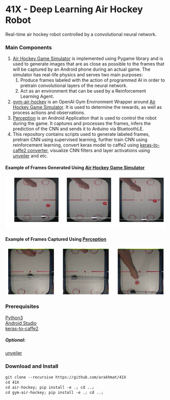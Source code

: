 # 41X - Deep Learning Air Hockey Robot
Real-time air hockey robot controlled by a convolutional neural network.

### Main Components
1. [Air Hockey Game Simulator](https://github.com/arakhmat/air-hockey) is implemented using Pygame library and is used to generate images that are as close as possible to the frames that will be captured by an Android phone during an actual game. The simulator has real-life physics and serves two main purposes:
    1. Produce frames labeled with the action of programmed AI in order to pretrain convolutional layers of the neural network.
    2. Act as an environment that can be used by a Reinforcement Learning Agent.
2. [gym-air-hockey](https://github.com/arakhmat/gym-air-hockey) is an OpenAI Gym Environment Wrapper around [Air Hockey Game Simulator](https://github.com/arakhmat/air-hockey). It is used to determine the rewards, as well as process actions and observations.
3. [Perception](https://github.com/arakhmat/perception) is an Android Application that is used to control the robot during the game. It captures and processes the frames, infers the prediction of the CNN and sends it to Arduino via BluetoothLE.
4. This repository contains scripts used to generate labeled frames, pretrain CNN using supervised learning, further train CNN using reinforcement learning, convert keras model to caffe2 using [keras-to-caffe2 converter](https://github.com/arakhmat/keras-to-caffe2), visualize CNN filters and layer activations using [unveiler](https://github.com/arakhmat/unveiler) and etc.
#### Example of Frames Generated Using [Air Hockey Game Simulator](https://github.com/arakhmat/air-hockey)
![alt text](https://github.com/arakhmat/41X/blob/master/simulation.png)
#### Example of Frames Captured Using [Perception](https://github.com/arakhmat/perception)
![alt text](https://github.com/arakhmat/41X/blob/master/phone.png)
### Prerequisites
[Python3](https://www.anaconda.com/download/)  
[Android Studio](https://developer.android.com/studio/index.html)  
[keras-to-caffe2](https://github.com/arakhmat/keras-to-caffe2)  
##### Optional:
[unveiler](https://github.com/arakhmat/unveiler)
### Download and Install
```
git clone --recursive https://github.com/arakhmat/41X
cd 41X
cd air-hockey; pip install -e .; cd ..;
cd gym-air-hockey; pip install -e .; cd ..;
```

